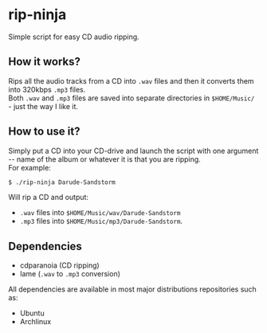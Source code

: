 # rip-ninja
Simple script for easy CD audio ripping.

## How it works?
Rips all the audio tracks from a CD into `.wav` files and then it converts them into 320kbps `.mp3` files.  
Both `.wav` and `.mp3` files are saved into separate directories in `$HOME/Music/` - just the way I like it.

## How to use it?
Simply put a CD into your CD-drive and launch the script with one argument -- name of the album or whatever it is that you are ripping.  
For example:
```bash
$ ./rip-ninja Darude-Sandstorm
```
Will rip a CD and output: 
- `.wav` files into `$HOME/Music/wav/Darude-Sandstorm`
- `.mp3` files into `$HOME/Music/mp3/Darude-Sandstorm`.


## Dependencies
- cdparanoia (CD ripping)
- lame (`.wav` to `.mp3` conversion)

All dependencies are available in most major distributions repositories such as:
- Ubuntu
- Archlinux
